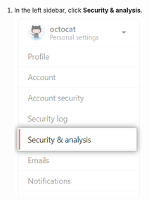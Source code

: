 1. In the left sidebar, click **Security & analysis**.
![Security and analysis settings](/assets/images/help/settings/settings-sidebar-security-analysis.png)

